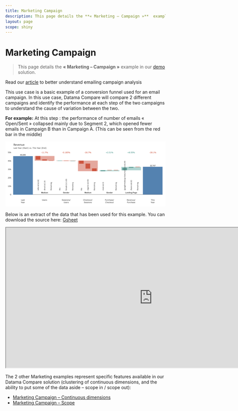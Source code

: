 ```yaml
---
title: Marketing Campaign
description: This page details the **« Marketing – Campaign »**  example in our [demo](https://solutions.Datama.fr/) solution.
layout: page
scope: shiny
---
```

# Marketing Campaign

> This page details the **« Marketing – Campaign »**  example in our [demo](https://solutions.Datama.fr/) solution.

Read our [article](https://Datama.fr/fr/2019/04/11/comment-analyser-lefficacite-dune-campagne-demailing-2/) to better understand emailing campaign analysis

This use case is a basic example of a conversion funnel used for an email campaign. In this use case, Datama Compare will compare 2 different campaigns and identify the performance at each step of the two campaigns to understand the cause of variation between the two.

**For example:** At this step : the performance of number of emails « Open/Sent » collapsed mainly due to Segment 2, which opened fewer emails in Campaign B than in Campaign A. (This can be seen from the red bar in the middle)

![Marketing-campaigns](images/marketing-campaigns2.png)

Below is an extract of the data that has been used for this example. You can download the source here: [Gsheet](https://docs.google.com/spreadsheets/d/1bNEeqm5CfpPmYPr_t4ff1xcJkSBKoVvwJd4vKB0sDzs/edit#gid=1286768317)

<iframe src="https://docs.google.com/spreadsheets/d/e/2PACX-1vTXYphkUS8WX6Wa4GZp5LBisnEOoqdLyp9darrXuIJPqmsnv_f8Tvhq_0sNX7L2uVfIaJjonTP2j8Fm/pubhtml?gid=1286768317&amp;single=true&amp;widget=true&amp;headers=false" width="920" height="440"></iframe>

The 2 other Marketing examples represent specific features available in our Datama Compare solution (clustering of continuous dimensions, and the ability to put some of the data aside – scope in / scope out):
* [Marketing Campaign – Continuous dimensions](home/use_cases/marketing_continuous.md)
* [Marketing Campaign – Scope](home/use_cases/marketing_scope.md)
